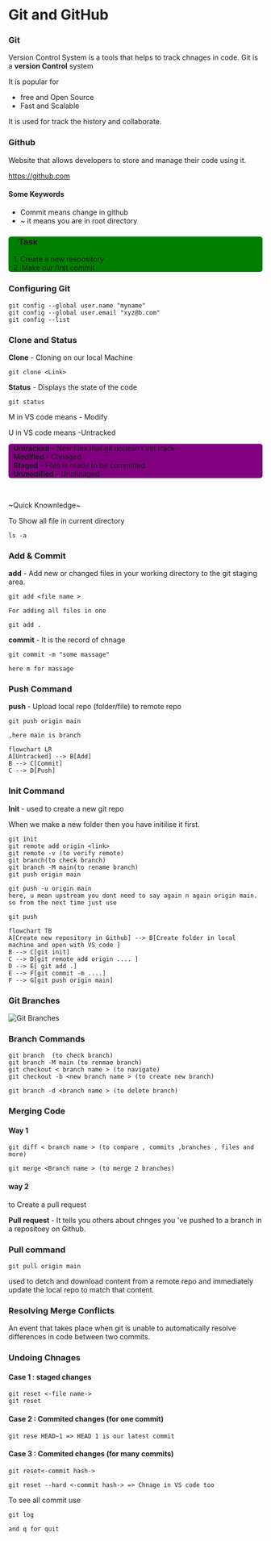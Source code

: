 # Git and GitHub

###  Git
Version Control System is a tools that helps to track chnages in code.
Git is a **version Control** system

It is popular for 
- free and Open Source
- Fast and Scalable

It is used for track the history and collaborate.

### Github
Website that allows developers to store and manage their code using it.

https://github.com

#### Some Keywords

- Commit means change in github
- ~ it means you are in root directory

<div style= "height 400px; width 80%; background-color:green;border-radius:5px ">
<h3  style= "margin-left: 20px">Task</h3>
<p style= "margin-left: 10px">
1. Create a new respository
 <br>
2. Make our first commit
<p>

</div>

### Configuring Git

```
git config --global user.name "myname"
git config --global user.email "xyz@b.com"
git config --list
```


### Clone and Status 

<b>Clone</b> - Cloning on our local Machine
```
git clone <Link>
```
<b>Status</b> - Displays the state of the code
```
git status
```
M in VS code means - Modify

U in VS code means -Untracked

<div style= "height 100%; width 100%; background-color:purple;border-radius:5px">
<p style= "margin-left: 10px">
<b>Untracked</b> - New files that git donesn't yet track
<br>
<b>Modified </b> - Chnaged
<br>
<b>Staged</b> - Files is ready to be committed
<br>
<b>Unmodified</b> - Unchnaged </p>
</div>
<br>



~Quick Knownledge~

To Show all file in current directory
```
ls -a
```
### Add & Commit
<b>add</b> - Add new or changed files in your working directory to the git staging area.
```
git add <file name >
```
```
For adding all files in one

git add .
```

<b>commit</b> - It is the record of chnage
```
git commit -m "some massage"

here m for massage 
```

### Push Command

<b> push </b> - Upload local repo (folder/file) to remote repo

```
git push origin main

,here main is branch
```




```mermaid
flowchart LR
A[Untracked] --> B[Add]
B --> C[Commit]
C --> D[Push]
```

### Init Command
<b>Init</b> - used to create a new git repo 

When we make a new folder then you have initilise it first.
```
git init
git remote add origin <link>
git remote -v (to verify remote)
git branch(to check branch)
git branch -M main(to rename branch)
git push origin main

git push -u origin main
here, u mean upstream you dont need to say again n again origin main.
so from the next time just use 

git push
```

```mermaid
flowchart TB
A[Create new repository in Github] --> B[Create folder in local machine and open with VS code ]
B --> C[git init]
C --> D[git remote add origin .... ]
D --> E[ git add .]
E --> F[git commit -m ....]
F --> G[git push origin main]
```

### Git Branches

<img src="https://user-images.githubusercontent.com/1256329/80170009-f9d03200-85b4-11ea-94d3-3041887565ac.png" alt="Git Branches">

### Branch Commands
```
git branch  (to check branch)
git branch -M main (to renmae branch)
git checkout < branch name > (to navigate)
git checkout -b <new branch name > (to create new branch)

git branch -d <branch name > (to delete branch)

```
 ### Merging Code

 <h4> Way 1 </h4>


 ```
 git diff < branch name > (to compare , commits ,branches , files and more)

 git merge <Branch name > (to merge 2 branches)

 ```
 <h4> way 2</h4>

 to Create a pull request

 <b>Pull request </b> - It tells you others about chnges you 've pushed to a branch in a repositoey on Github.

 ### Pull command

 ```
 git pull origin main
 ```
 used to detch and download content from a remote repo and immediately update the local repo to match that content.

 ### Resolving Merge Conflicts

 An event that takes place when git is unable to automatically resolve differences in code between two commits.
 
 ### Undoing Chnages

#### Case 1 : staged changes
```
git reset <-file name->
git reset
```
#### Case 2 : Commited changes (for one commit)
```
git rese HEAD~1 => HEAD 1 is our latest commit
``` 
#### Case 3 : Commited changes (for many commits)
```
git reset<-commit hash->

git reset --hard <-commit hash-> => Chnage in VS code too
```

To see all commit 
use
```
git log

and q for quit
```


